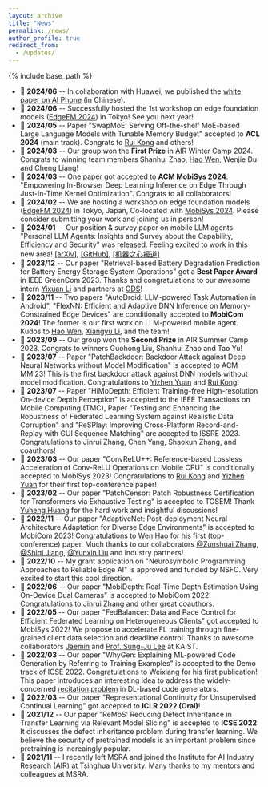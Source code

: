 ```yaml
---
layout: archive
title: "News"
permalink: /news/
author_profile: true
redirect_from:
  - /updates/
---
```


{% include base_path %}

- 📢 **2024/06** -- In collaboration with Huawei, we published the [white paper on AI Phone](https://developer.huawei.com/consumer/cn/doc/guidebook/terminals-ai-0000001929853698) (in Chinese).
- 📢 **2024/06** -- Successfully hosted the 1st workshop on edge foundation models ([EdgeFM 2024](https://edgefm.github.io/)) in Tokyo! See you next year!
- 📢 **2024/05** -- Paper "SwapMoE: Serving Off-the-shelf MoE-based Large Language Models with Tunable Memory Budget" accepted to **ACL 2024** (main track). Congrats to [Rui Kong](https://rui-kong.github.io/) and others!
- 📢 **2024/03** -- Our group won the **First Prize** in AIR Winter Camp 2024. Congrats to winning team members Shanhui Zhao, [Hao Wen](https://wenh18.github.io/), Wenjie Du and Cheng Liang!
- 📢 **2024/03** -- One paper got accepted to **ACM MobiSys 2024**: "Empowering In-Browser Deep Learning Inference on Edge Through Just-In-Time Kernel Optimization". Congrats to all collaborators!
- 📢 **2024/02** -- We are hosting a workshop on edge foundation models ([EdgeFM 2024](https://edgefm.github.io/)) in Tokyo, Japan, Co-located with [MobiSys 2024](https://www.sigmobile.org/mobisys/2024/). Please consider submitting your work and joining us in person!
- 📢 **2024/01** -- Our position & survey paper on mobile LLM agents "Personal LLM Agents: Insights and Survey about the Capability, Efficiency and Security" was released. Feeling excited to work in this new area! [[arXiv]](https://arxiv.org/abs/2401.05459), [[GitHub]](https://github.com/MobileLLM/Personal_LLM_Agents_Survey), [[机器之心报道]](https://mp.weixin.qq.com/s/JYB4BzsXhWF8pEUUkvn_GQ)
- 📢 **2023/12** -- Our paper "Retrieval-based Battery Degradation Prediction for Battery Energy Storage System Operations" got a **Best Paper Award** in IEEE GreenCom 2023. Thanks and congratulations to our awesome intern [Yixuan Li](#) and partners at [GDS](https://www.gds-services.com/en/)!
- 📢 **2023/11** -- Two papers "AutoDroid: LLM-powered Task Automation in Android", "FlexNN: Efficient and Adaptive DNN Inference on  Memory-Constrained Edge Devices" are conditionally accepted to **MobiCom 2024**! The former is our first work on LLM-powered mobile agent. Kudos to [Hao Wen](https://wenh18.github.io/), [Xiangyu Li](#), and the team!
- 📢 **2023/09** -- Our group won the **Second Prize** in AIR Summer Camp 2023. Congrats to winners Guohong Liu, Shanhui Zhao and Tao Yu!
- 📢 **2023/07** -- Paper "PatchBackdoor: Backdoor Attack against Deep Neural Networks without Model Modification" is accepted to ACM MM‘23! This is the first backdoor attack against DNN models without model modification. Congratulations to [Yizhen Yuan](https://xaiveryuan.github.io) and [Rui Kong](https://rui-kong.github.io/)!
- 📢 **2023/07** -- Paper "HiMoDepth: Efficient Training-free High-resolution On-device Depth Perception" is accepted to the IEEE Transactions on Mobile Computing (TMC), Paper "Testing and Enhancing the Robustness of Federated Learning System against Realistic Data Corruption" and "ReSPlay: Improving Cross-Platform Record-and-Replay with GUI Sequence Matching" are accepted to ISSRE 2023. Congratulations to Jinrui Zhang, Chen Yang, Shaokun Zhang, and coauthors!
- 📢 **2023/03** -- Our paper "ConvReLU++: Reference-based Lossless Acceleration of Conv-ReLU Operations on Mobile CPU" is conditionally accepted to MobiSys 2023! Congratulations to [Rui Kong](https://rui-kong.github.io/) and [Yizhen Yuan](https://xaiveryuan.github.io) for their first top-conference paper!
- 📢 **2023/02** -- Our paper "PatchCensor: Patch Robustness Certification for Transformers via Exhaustive Testing" is accepted to TOSEM! Thank [Yuheng Huang](https://scholar.google.com/citations?user=yXYsGnQAAAAJ) for the hard work and insightful discussions! 
- 📢 **2022/11** -- Our paper "AdaptiveNet: Post-deployment Neural Architecture Adaptation for Diverse Edge Environments" is accepted to MobiCom 2023! Congratulations to [Wen Hao](#) for his first (top-conference) paper. Much thanks to our collaborators [@Zunshuai Zhang](#), [@Shiqi Jiang](https://www.microsoft.com/en-us/research/people/shijiang/), [@Yunxin Liu](https://yunxinliu.github.io/) and industry partners!
- 📢 **2022/10** -- My grant application on "Neurosymbolic Programming Approaches to Reliable Edge AI" is approved and funded by NSFC. Very excited to start this cool direction.
- 📢 **2022/06** -- Our paper "MobiDepth: Real-Time Depth Estimation Using On-Device Dual Cameras" is accepted to MobiCom 2022! Congratulations to [Jinrui Zhang](https://zjr.eis.mobi/) and other great coauthors.
- 📢 **2022/05** -- Our paper "FedBalancer: Data and Pace Control for Efficient Federated Learning on Heterogeneous Clients" got accepted to MobiSys 2022! We propose to accelerate FL training through fine-grained client data selection and deadline control. Thanks to awesome collaborators [Jaemin](https://jaemin-shin.github.io/) and [Prof. Sung-Ju Lee](https://jaemin-shin.github.io/) at KAIST.
- 📢 **2022/03** -- Our paper "WhyGen: Explaining ML-powered Code Generation by Referring to Training Examples" is accepted to the Demo track of ICSE 2022. Congratulations to Weixiang for his first publication! This paper introduces an interesting idea to address the widely-concerned [recitation problem](https://docs.github.com/ja/github/copilot/research-recitation) in DL-based code generators.
- 📢 **2022/03** -- Our paper "Representational Continuity for Unsupervised Continual Learning" got accepted to **ICLR 2022 (Oral)**!
- 📢 **2021/12** -- Our paper "ReMoS: Reducing Defect Inheritance in Transfer Learning via Relevant Model Slicing" is accepted to **ICSE 2022**. It discusses the defect inheritance problem during transfer learning. We believe the security of pretrained models is an important problem since pretraining is increaingly popular.
- 📢 **2021/11** -- I recently left MSRA and joined the Institute for AI Industry Research (AIR) at Tsinghua University. Many thanks to my mentors and colleagues at MSRA.

